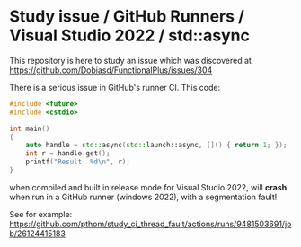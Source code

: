 Study issue / GitHub Runners / Visual Studio 2022 / std::async
======================================================================

This repository is here to study an issue which was discovered at https://github.com/Dobiasd/FunctionalPlus/issues/304

There is a serious issue in GitHub's runner CI. This code:

```cpp
#include <future>
#include <cstdio>

int main()
{
    auto handle = std::async(std::launch::async, []() { return 1; });
    int r = handle.get();
    printf("Result: %d\n", r);
}
```

when compiled and built in release mode for Visual Studio 2022, will **crash** when run in a GitHub runner (windows 2022), with a segmentation fault!

See for example: https://github.com/pthom/study_ci_thread_fault/actions/runs/9481503691/job/26124415183

